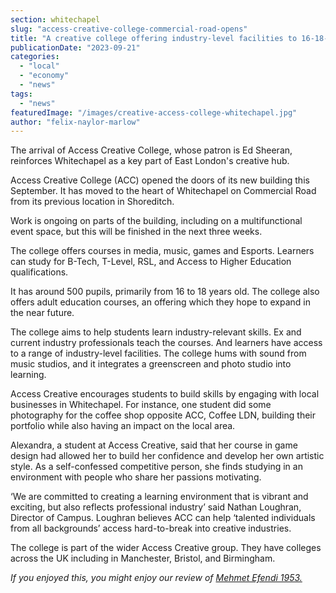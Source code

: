 ```yaml
---
section: whitechapel
slug: "access-creative-college-commercial-road-opens"
title: "A creative college offering industry-level facilities to 16-18-year-olds opens in Whitechapel"
publicationDate: "2023-09-21"
categories: 
  - "local"
  - "economy"
  - "news"
tags: 
  - "news"
featuredImage: "/images/creative-access-college-whitechapel.jpg"
author: "felix-naylor-marlow"
---
```


The arrival of Access Creative College, whose patron is Ed Sheeran, reinforces Whitechapel as a key part of East London's creative hub.

Access Creative College (ACC) opened the doors of its new building this September. It has moved to the heart of Whitechapel on Commercial Road from its previous location in Shoreditch. 

Work is ongoing on parts of the building, including on a multifunctional event space, but this will be finished in the next three weeks.

The college offers courses in media, music, games and Esports. Learners can study for B-Tech, T-Level, RSL, and Access to Higher Education qualifications. 

It has around 500 pupils, primarily from 16 to 18 years old. The college also offers adult education courses, an offering which they hope to expand in the near future. 

The college aims to help students learn industry-relevant skills. Ex and current industry professionals teach the courses. And learners have access to a range of industry-level facilities. The college hums with sound from music studios, and it integrates a greenscreen and photo studio into learning.

Access Creative encourages students to build skills by engaging with local businesses in Whitechapel. For instance, one student did some photography for the coffee shop opposite ACC, Coffee LDN, building their portfolio while also having an impact on the local area. 

Alexandra, a student at Access Creative, said that her course in game design had allowed her to build her confidence and develop her own artistic style. As a self-confessed competitive person, she finds studying in an environment with people who share her passions motivating.

‘We are committed to creating a learning environment that is vibrant and exciting, but also reflects professional industry’ said Nathan Loughran, Director of Campus. Loughran believes ACC can help ‘talented individuals from all backgrounds’ access hard-to-break into creative industries. 

The college is part of the wider Access Creative group. They have colleges across the UK including in Manchester, Bristol, and Birmingham.

_If you enjoyed this, you might enjoy our review of [Mehmet Efendi 1953.](https://whitechapellondon.co.uk/mehmet-efendi-1953-turkish-tea-cake-baklava-shop-aldgate/)_
